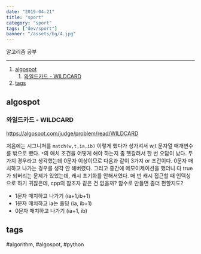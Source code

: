 ```yaml
---
date: "2019-04-21"
title: "sport"
category: "sport"
tags: ["dev/sport"]
banner: "/assets/bg/4.jpg"
---
```

알고리즘 공부

--------------------------

1. [algospot](#algospot)
   1. [와일드카드 - WILDCARD](#와일드카드---wildcard)
2. [tags](#tags)

## algospot

### 와일드카드 - WILDCARD

https://algospot.com/judge/problem/read/WILDCARD

처음에는 시그니쳐를 `match(w,t,ia,ib)` 이렇게 했다가 성가셔서 w,t 문자열 매개변수를 밖으로 뺐다. `*`의 매치 조건을 어떻게 해야 하는지 좀 헷갈려서 한 번 오답이 났다. 두가지 경우라고 생각했는데 0문자 이상이므로 다음과 같이 3가지 or 조건이다. 0문자 매치하고 나가는 경우를 생각 안 해버렸다. 그리고 중간에 메모이제이션을 했더니 다 true가 되버리는 문제가 있었는데, 캐시 초기화를 안해서였다.
매 번 캐시 접근할 때 인덱싱으로 하기 귀찮은데, cpp의 참조자 같은 건 없을까?
함수로 만들면 좀더 편할지도?


- 1문자 매치하고 나가기 (ia+1,ib+1)
- 1문자 매치하고 ia는 홀딩 (ia, ib+1)
- 0문자 매치하고 나가기 (ia+1, ib)

## tags
  \#algorithm, \#algospot, \#python